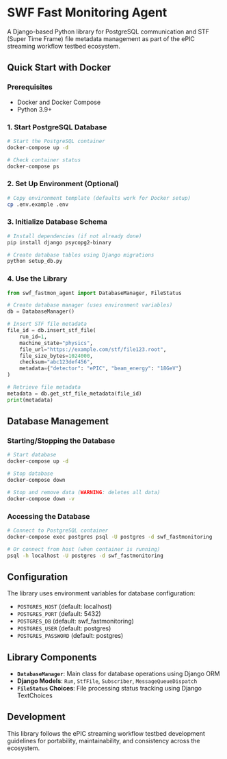 # SWF Fast Monitoring Agent

A Django-based Python library for PostgreSQL communication and STF (Super Time Frame) file metadata management as part of the ePIC streaming workflow testbed ecosystem.

## Quick Start with Docker

### Prerequisites
- Docker and Docker Compose
- Python 3.9+

### 1. Start PostgreSQL Database
```bash
# Start the PostgreSQL container
docker-compose up -d

# Check container status
docker-compose ps
```

### 2. Set Up Environment (Optional)
```bash
# Copy environment template (defaults work for Docker setup)
cp .env.example .env
```

### 3. Initialize Database Schema
```bash
# Install dependencies (if not already done)
pip install django psycopg2-binary

# Create database tables using Django migrations
python setup_db.py
```

### 4. Use the Library
```python
from swf_fastmon_agent import DatabaseManager, FileStatus

# Create database manager (uses environment variables)
db = DatabaseManager()

# Insert STF file metadata
file_id = db.insert_stf_file(
    run_id=1,
    machine_state="physics",
    file_url="https://example.com/stf/file123.root",
    file_size_bytes=1024000,
    checksum="abc123def456",
    metadata={"detector": "ePIC", "beam_energy": "18GeV"}
)

# Retrieve file metadata
metadata = db.get_stf_file_metadata(file_id)
print(metadata)
```

## Database Management

### Starting/Stopping the Database
```bash
# Start database
docker-compose up -d

# Stop database
docker-compose down

# Stop and remove data (WARNING: deletes all data)
docker-compose down -v
```

### Accessing the Database
```bash
# Connect to PostgreSQL container
docker-compose exec postgres psql -U postgres -d swf_fastmonitoring

# Or connect from host (when container is running)
psql -h localhost -U postgres -d swf_fastmonitoring
```

## Configuration

The library uses environment variables for database configuration:

- `POSTGRES_HOST` (default: localhost)
- `POSTGRES_PORT` (default: 5432)
- `POSTGRES_DB` (default: swf_fastmonitoring)
- `POSTGRES_USER` (default: postgres)
- `POSTGRES_PASSWORD` (default: postgres)

## Library Components

- **`DatabaseManager`**: Main class for database operations using Django ORM
- **Django Models**: `Run`, `StfFile`, `Subscriber`, `MessageQueueDispatch`
- **`FileStatus` Choices**: File processing status tracking using Django TextChoices

## Development

This library follows the ePIC streaming workflow testbed development guidelines for portability, maintainability, and consistency across the ecosystem.